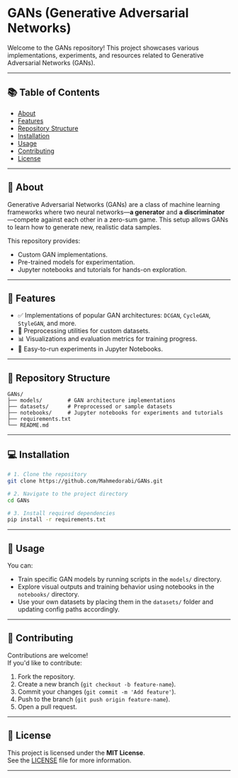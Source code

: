 # GANs (Generative Adversarial Networks)

Welcome to the GANs repository! This project showcases various implementations, experiments, and resources related to Generative Adversarial Networks (GANs).

---

## 📚 Table of Contents
- [About](#about)
- [Features](#features)
- [Repository Structure](#repository-structure)
- [Installation](#installation)
- [Usage](#usage)
- [Contributing](#contributing)
- [License](#license)

---

## 📖 About

Generative Adversarial Networks (GANs) are a class of machine learning frameworks where two neural networks—**a generator** and **a discriminator**—compete against each other in a zero-sum game. This setup allows GANs to learn how to generate new, realistic data samples.

This repository provides:
- Custom GAN implementations.
- Pre-trained models for experimentation.
- Jupyter notebooks and tutorials for hands-on exploration.

---

## 🚀 Features

- ✅ Implementations of popular GAN architectures: `DCGAN`, `CycleGAN`, `StyleGAN`, and more.
- 🧰 Preprocessing utilities for custom datasets.
- 📊 Visualizations and evaluation metrics for training progress.
- 🔁 Easy-to-run experiments in Jupyter Notebooks.

---

## 📂 Repository Structure

```
GANs/
├── models/        # GAN architecture implementations
├── datasets/      # Preprocessed or sample datasets
├── notebooks/     # Jupyter notebooks for experiments and tutorials
├── requirements.txt
└── README.md
```

---

## 💻 Installation

```bash
# 1. Clone the repository
git clone https://github.com/Mahmedorabi/GANs.git

# 2. Navigate to the project directory
cd GANs

# 3. Install required dependencies
pip install -r requirements.txt
```

---

## 🧪 Usage

You can:
- Train specific GAN models by running scripts in the `models/` directory.
- Explore visual outputs and training behavior using notebooks in the `notebooks/` directory.
- Use your own datasets by placing them in the `datasets/` folder and updating config paths accordingly.

---

## 🤝 Contributing

Contributions are welcome!  
If you'd like to contribute:
1. Fork the repository.
2. Create a new branch (`git checkout -b feature-name`).
3. Commit your changes (`git commit -m 'Add feature'`).
4. Push to the branch (`git push origin feature-name`).
5. Open a pull request.

---

## 📄 License

This project is licensed under the **MIT License**.  
See the [LICENSE](LICENSE) file for more information.

---
